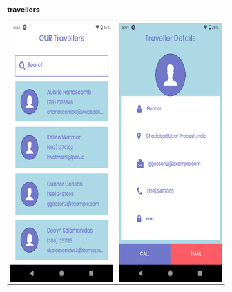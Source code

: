 ### travellers

<table>
  <tbody>
    <tr>
      <th>
        <img src="https://github.com/vikassharma96/travellers/blob/master/images/1.png" width="300" height="600" />  
      </th>
      <th>
        <img src="https://github.com/vikassharma96/travellers/blob/master/images/2.png" width="300" height="600" /> 
      </th>
    </tr>
  </tbody>
</table>
